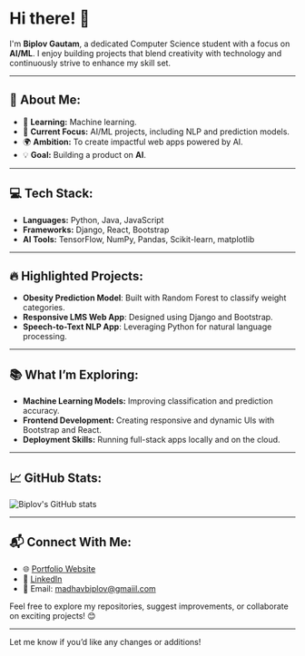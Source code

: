 
# Hi there! 👋  
I'm **Biplov Gautam**, a dedicated Computer Science student with a focus on **AI/ML**. I enjoy building projects that blend creativity with technology and continuously strive to enhance my skill set.  

---

## 🌟 About Me:
- 🧠 **Learning:** Machine learning.  
- 🤖 **Current Focus:** AI/ML projects, including NLP and prediction models.  
- 🌍 **Ambition:** To create impactful web apps powered by AI.  
- 💡 **Goal:** Building a product on **AI**.  

---

## 💻 Tech Stack:
- **Languages:** Python, Java, JavaScript  
- **Frameworks:** Django, React, Bootstrap 
- **AI Tools:** TensorFlow, NumPy, Pandas, Scikit-learn, matplotlib  

---

## 🔥 Highlighted Projects:
- **Obesity Prediction Model**: Built with Random Forest to classify weight categories.  
- **Responsive LMS Web App**: Designed using Django and Bootstrap.  
- **Speech-to-Text NLP App**: Leveraging Python for natural language processing.  

---

## 📚 What I’m Exploring:
- **Machine Learning Models:** Improving classification and prediction accuracy.  
- **Frontend Development:** Creating responsive and dynamic UIs with Bootstrap and React.  
- **Deployment Skills:** Running full-stack apps locally and on the cloud.  

---

## 📈 GitHub Stats:
![Biplov's GitHub stats](https://github-readme-stats.vercel.app/api?username=biplovgautam&show_icons=true&theme=radical)  

---

## 📬 Connect With Me:
- 🌐 [Portfolio Website](https://biplovgautam.com.np)  
- 💼 [LinkedIn](https://www.linkedin.com/in/biplovgautam/)   
- 📧 Email: madhavbiplov@gmaiil.com 

Feel free to explore my repositories, suggest improvements, or collaborate on exciting projects! 😊  

---

Let me know if you’d like any changes or additions!
<!--
**biplovgautam/biplovgautam** is a ✨ _special_ ✨ repository because its `README.md` (this file) appears on your GitHub profile.

Here are some ideas to get you started:

- 🔭 I’m currently working on ...
- 🌱 I’m currently learning ...
- 👯 I’m looking to collaborate on ...
- 🤔 I’m looking for help with ...
- 💬 Ask me about ...
- 📫 How to reach me: ...
- 😄 Pronouns: ...
- ⚡ Fun fact: ...
-->
